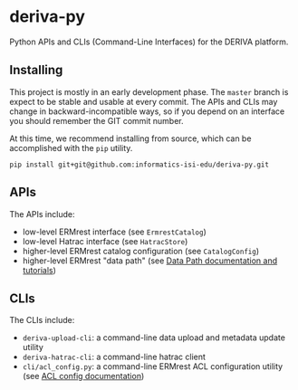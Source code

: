 # deriva-py

Python APIs and CLIs (Command-Line Interfaces) for the DERIVA platform.

## Installing

This project is mostly in an early development phase. The `master` branch is expect to be stable and usable at every
commit. The APIs and CLIs may change in backward-incompatible ways, so if you depend on an interface you should remember
the GIT commit number.

At this time, we recommend installing from source, which can be accomplished with the `pip` utility.

```
pip install git+git@github.com:informatics-isi-edu/deriva-py.git
```

## APIs

The APIs include:
- low-level ERMrest interface (see `ErmrestCatalog`)
- low-level Hatrac interface (see `HatracStore`)
- higher-level ERMrest catalog configuration (see `CatalogConfig`)
- higher-level ERMrest "data path" (see [Data Path documentation and tutorials](./docs/README.md))

## CLIs

The CLIs include:
- `deriva-upload-cli`: a command-line data upload and metadata update utility
- `deriva-hatrac-cli`: a command-line hatrac client
- `cli/acl_config.py`: a command-line ERMrest ACL configuration utility (see [ACL config documentation](./cli/doc/acl_config.md))
